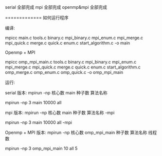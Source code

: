 serial 全部完成
mpi 全部完成
openmp&mpi 全部完成

=============
如何运行程序

编译:

mpicc main.c tools.c binary.c mpi_binary.c mpi_enum.c mpi_merge.c mpi_quick.c merge.c quick.c enum.c start_algorithm.c -o main

Openmp + MPI

mpicc omp_mpi_main.c tools.c binary.c mpi_binary.c mpi_enum.c mpi_merge.c mpi_quick.c merge.c quick.c enum.c start_algorithm.c omp_merge.c omp_enum.c omp_quick.c -o omp_mpi_main

运行:

serial 版本:
mpirun -np 核心数 main 种子数 算法名称

mpirun -np 3 main 10000 all

mpi 版本:
mpirun -np 核心数 main 种子数 算法名称 -mpi

mpirun -np 3 main 10000 all -mpi

Openmp + MPI 版本:
mpirun -np 核心数 omp_mpi_main 种子数 算法名称 线程数

mpirun -np 3 omp_mpi_main 10 all 5
